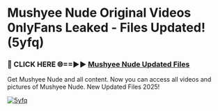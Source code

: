 # Mushyee Nude Original Videos 0nlyFans Leaked - Files Updated! (5yfq)

<h3>🔴 CLICK HERE 🌐==►► <a href="https://tinyurl.com/y5r63du9" rel="nofollow">Mushyee Nude Updated Files</a></h3>

Get Mushyee Nude and all content. Now you can access all videos and pictures of Mushyee Nude. New Updated Files 2025!

[![5yfq](https://i.imgur.com/UVo9nyh.gif)](https://tinyurl.com/y5r63du9)